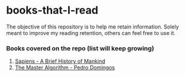 # books-that-I-read

The objective of this repository is to help me retain information. Solely meant to improve my reading retention, others can feel free to use it. 

### Books covered on the repo (list will keep growing)

1. [Sapiens - A Brief History of Mankind](https://github.com/nikkhil13/books-that-I-read/tree/master/Sapiens%20-%20A%20Brief%20History%20of%20Mankind)
2. [The Master Algorithm - Pedro Domingos](https://github.com/nikkhil13/books-that-I-read/tree/master/The%20Master%20Algorithm)
